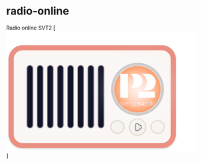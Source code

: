 # radio-online
Radio online SVT2
[![my-radio](https://github.com/AlvarArias/radio-online/blob/313d5e0bae67e04e113b6f7ade49a3adfa19c7ff/img/mi-radio.png)]
